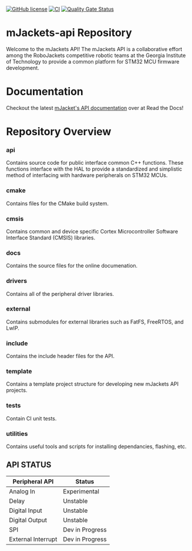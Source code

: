 [![GitHub license](https://img.shields.io/github/license/robojackets/mjackets-api.svg?style=flat-square)](https://raw.githubusercontent.com/robojackets/mjackets-api/master/LICENSE) 
[![CI](https://concourse.robojackets.org/api/v1/teams/roboracing/pipelines/mjackets-build/jobs/build-master/badge)](https://concourse.robojackets.org/teams/roboracing/pipelines/mjackets-build)
[![Quality Gate Status](https://sonarcloud.io/api/project_badges/measure?project=RoboJackets_mjackets-api&metric=alert_status)](https://sonarcloud.io/dashboard?id=RoboJackets_mjackets-api)

# mJackets-api Repository
Welcome to the mJackets API! The mJackets API is a collaborative effort among the RoboJackets competitive robotic teams at the Georgia Institute of Technology to provide a common platform for STM32 MCU firmware development.

# Documentation

Checkout the latest [mJacket's API documentation](https://mjackets-api.readthedocs.io/en/latest) over at Read the Docs!

# Repository Overview

### api
Contains source code for public interface common C++ functions. These functions interface with the HAL to provide a standardized and simplistic method of interfacing with hardware peripherals on STM32 MCUs. 

### cmake
Contains files for the CMake build system. 

### cmsis
Contains common and device specific Cortex Microcontroller Software Interface Standard (CMSIS) libraries. 

### docs
Contains the source files for the online documenation. 

### drivers
Contains all of the peripheral driver libraries.

### external
Contains submodules for external libraries such as FatFS, FreeRTOS, and LwIP.

### include
Contains the include header files for the API. 

### template
Contains a template project structure for developing new mJackets API projects. 

### tests
Contain CI unit tests. 

### utilities
Contains useful tools and scripts for installing dependancies, flashing, etc. 

## API STATUS

| Peripheral API     | Status          |
|--------------------|-----------------|
| Analog In          | Experimental    |
| Delay              | Unstable        |
| Digital Input      | Unstable        |
| Digital Output     | Unstable        |
| SPI                | Dev in Progress |
| External Interrupt | Dev in Progress |